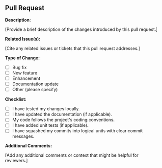 ## Pull Request

**Description:**

[Provide a brief description of the changes introduced by this pull request.]

**Related Issue(s):**

[Cite any related issues or tickets that this pull request addresses.]

**Type of Change:**

- [ ] Bug fix
- [ ] New feature
- [ ] Enhancement
- [ ] Documentation update
- [ ] Other (please specify)

**Checklist:**

- [ ] I have tested my changes locally.
- [ ] I have updated the documentation (if applicable).
- [ ] My code follows the project's coding conventions.
- [ ] I have added unit tests (if applicable).
- [ ] I have squashed my commits into logical units with clear commit messages.

**Additional Comments:**

[Add any additional comments or context that might be helpful for reviewers.]
